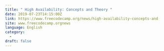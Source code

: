 ```yaml
---
title: " High Availability: Concepts and Theory "
date: 2019-07-23T14:15:00Z
link: https://www.freecodecamp.org/news/high-availability-concepts-and-theory/?utm_medium=RSS&utm_source=news.12bit.vn
site: www.freecodecamp.orgnews
language: English
category:
  -   
draft: false
---
```

